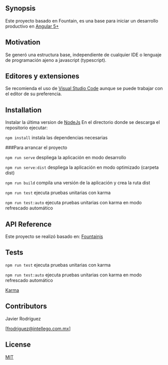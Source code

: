 ## Synopsis

Este proyecto basado en Fountain, es una base para iniciar un desarrollo productivo en
[Angular 5+](https://angular.io/) 

## Motivation

Se generó una estructura base, independiente de cualquier IDE o lenguaje de programación ajeno a javascript (typescript).

## Editores y extensiones

Se recomienda el uso de [Visual Studio Code](https://code.visualstudio.com/) aunque se puede trabajar con el editor de su preferencia.

## Installation

Instalar la última version de [NodeJs](https://nodejs.org/es/)
En el directorio donde se descarga el repositorio ejecutar:

`npm install` instala las dependencias necesarias

###Para arrancar el proyecto

`npm run serve` despliega la aplicación en modo desarrollo

`npm run serve:dist` despliega la aplicación en modo optimizado (carpeta dist)

`npm run build` compila una versión de la aplicación y crea la ruta dist

`npm run test` ejecuta pruebas unitarias con karma

`npm run test:auto` ejecuta pruebas unitarias con karma en modo refrescado automático

## API Reference

Este proyecto se realizó basado en: [Fountainjs](http://fountainjs.io/)

## Tests

`npm run test` ejecuta pruebas unitarias con karma

`npm run test:auto` ejecuta pruebas unitarias con karma en modo refrescado automático

[Karma](https://karma-runner.github.io/1.0/index.html)

## Contributors

Javier Rodríguez

[frodriguez@intellego.com.mx]

## License

[MIT](https://opensource.org/licenses/MIT)